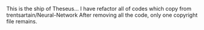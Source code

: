 This is the ship of Theseus...
I have refactor all of codes which copy from trentsartain/Neural-Network
After removing all the code, only one copyright file remains.